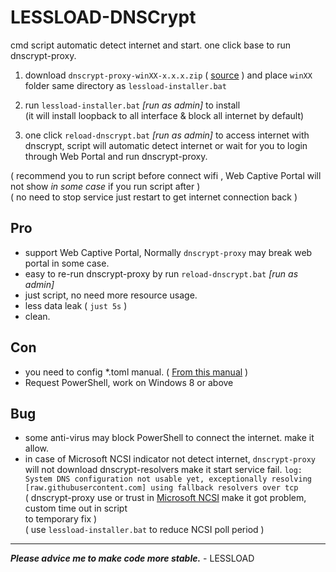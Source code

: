 # LESSLOAD-DNSCrypt

cmd script automatic detect internet and start. one click base to run dnscrypt-proxy.

1. download `dnscrypt-proxy-winXX-x.x.x.zip` ( [source](https://github.com/DNSCrypt/dnscrypt-proxy/releases/) ) and place `winXX` folder same directory as `lessload-installer.bat`

2. run `lessload-installer.bat` _[run as admin]_ to install <br/>(it will install loopback to all interface & block all internet by default)

3. one click `reload-dnscrypt.bat` _[run as admin]_ to access internet with dnscrypt, script will automatic detect internet or wait for you to login through Web Portal and run dnscrypt-proxy.

( recommend you to run script before connect wifi , Web Captive Portal will not show _in some case_ if you run script after )<br/>
( no need to stop service just restart to get internet connection back )



## Pro
- support Web Captive Portal, Normally `dnscrypt-proxy` may break web portal in some case.
- easy to re-run dnscrypt-proxy by run `reload-dnscrypt.bat` _[run as admin]_
- just script, no need more resource usage.
- less data leak ( `just 5s` )
- clean.

## Con
- you need to config *.toml manual. ( [From this manual](https://github.com/DNSCrypt/dnscrypt-proxy/wiki/Configuration) )
- Request PowerShell, work on Windows 8 or above

## Bug
- some anti-virus may block PowerShell to connect the internet. make it allow.
- in case of Microsoft NCSI indicator not detect internet, `dnscrypt-proxy` will not download dnscrypt-resolvers make it start service fail.
  `log: System DNS configuration not usable yet, exceptionally resolving [raw.githubusercontent.com] using fallback resolvers over tcp`<br/>
  ( dnscrypt-proxy use or trust in [Microsoft NCSI](https://answers.microsoft.com/en-us/windows/forum/windows_10-networking/network-connection-status-indicator-ncsi-showing/02664ddf-4eac-449a-8318-bdae1a5bad3d) make it got problem, custom time out in script<br/>to temporary fix )<br/>
  ( use `lessload-installer.bat` to reduce NCSI poll period )

------------------------------------------
***Please advice me to make code more stable.***  - LESSLOAD
